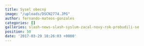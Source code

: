 ```yaml
---
title: Sysel obecný
image: "/uploads/DSCN2774.JPG"
author: fernando-mateos-gonzales
categories: []
galleries: slash-news-slash-syslum-zacal-novy-rok-probudili-se
position: 50
date: '2017-03-29 18:26:03 +0000'
---
```

